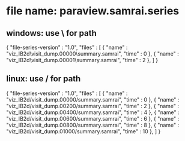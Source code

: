 
# file name: paraview.samrai.series

## windows: use \\ for path

  {
    "file-series-version" : "1.0",
    "files" : [
      { "name" : "viz_IB2d\\visit_dump.00000\\summary.samrai", "time" : 0 },
      { "name" : "viz_IB2d\\visit_dump.00001\\summary.samrai", "time" : 2 },
    ]
  }

## linux: use / for path
 
  {
    "file-series-version" : "1.0",
    "files" : [
      { "name" : "viz_IB2d/visit_dump.00000/summary.samrai", "time" : 0 },
      { "name" : "viz_IB2d/visit_dump.00200/summary.samrai", "time" : 2 },
      { "name" : "viz_IB2d/visit_dump.00400/summary.samrai", "time" : 4 },
      { "name" : "viz_IB2d/visit_dump.00600/summary.samrai", "time" : 6 },
      { "name" : "viz_IB2d/visit_dump.00800/summary.samrai", "time" : 8 },
      { "name" : "viz_IB2d/visit_dump.01000/summary.samrai", "time" : 10 },
    ]
  }
